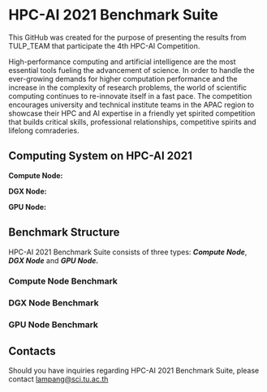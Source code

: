 # HPC-AI 2021 Benchmark Suite 
This GitHub was created for the purpose of presenting the results from TULP_TEAM that participate the 4th HPC-AI Competition. 

High-performance computing and artificial intelligence are the most essential tools fueling the advancement of science. In order to handle the ever-growing demands for higher computation performance and the increase in the complexity of research problems, the world of scientific computing continues to re-innovate itself in a fast pace. The competition encourages university and technical institute teams in the APAC region to showcase their HPC and AI expertise in a friendly yet spirited competition that builds critical skills, professional relationships, competitive spirits and lifelong comraderies.

## Computing System on HPC-AI 2021
**Compute Node:** 

**DGX Node:**

**GPU Node:**

## Benchmark Structure
HPC-AI 2021 Benchmark Suite consists of three types: **_Compute Node_**, **_DGX Node_** and **_GPU Node._**

### Compute Node Benchmark

### DGX Node Benchmark

### GPU Node Benchmark

## Contacts
Should you have inquiries regarding HPC-AI 2021 Benchmark Suite, please contact lampang@sci.tu.ac.th
